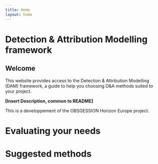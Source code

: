 ```yaml
---
title: Home
layout: home
---
```


# **Detection & Attribution Modelling framework**

## Welcome
This website provides access to the Detection & Attribution Modelling (DAM) framework, a guide to help you choosing D&A methods suited to your project.

**[Insert Description, common to README]**

This is a developpement of the OBSGESSION Horizon Europe project.




# Evaluating your needs


# Suggested methods




[Just the Docs]: https://just-the-docs.github.io/just-the-docs/
[GitHub Pages]: https://docs.github.com/en/pages
[Jekyll]: https://jekyllrb.com